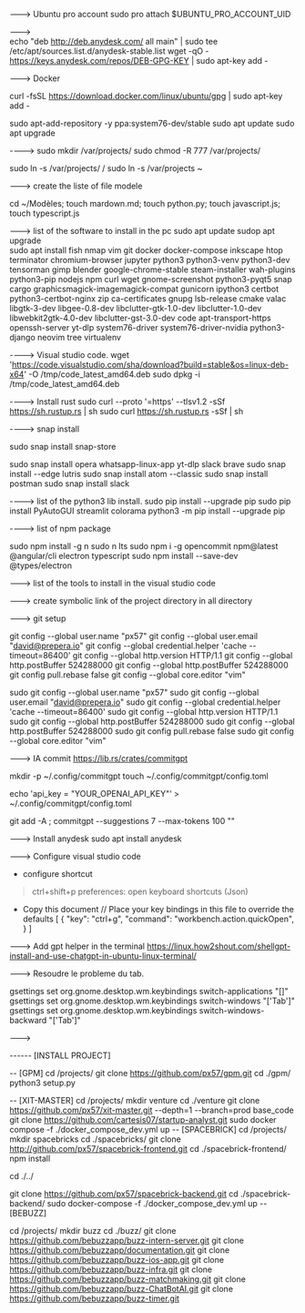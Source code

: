 
---> Ubuntu pro account
sudo pro attach $UBUNTU_PRO_ACCOUNT_UID

--->  
echo "deb http://deb.anydesk.com/ all main" | sudo tee /etc/apt/sources.list.d/anydesk-stable.list
wget -qO - https://keys.anydesk.com/repos/DEB-GPG-KEY | sudo apt-key add -


---> Docker 

curl -fsSL https://download.docker.com/linux/ubuntu/gpg | sudo apt-key add -

sudo apt-add-repository -y ppa:system76-dev/stable
sudo apt update 
sudo apt upgrade 

----> 
sudo mkdir /var/projects/
sudo chmod -R 777 /var/projects/

sudo ln -s /var/projects/ /
sudo ln -s /var/projects ~

---> create the liste of file modele
 
cd ~/Modèles; touch mardown.md; touch python.py; touch javascript.js; touch typescript.js

---> list of the software to install in the pc
sudo apt update 
sudop apt upgrade  
sudo apt install fish nmap vim git docker docker-compose inkscape htop terminator chromium-browser jupyter python3 python3-venv python3-dev tensorman gimp blender google-chrome-stable steam-installer wah-plugins python3-pip nodejs npm curl wget gnome-screenshot python3-pyqt5 snap cargo graphicsmagick-imagemagick-compat gunicorn ipython3 certbot python3-certbot-nginx zip ca-certificates gnupg lsb-release cmake valac libgtk-3-dev libgee-0.8-dev libclutter-gtk-1.0-dev libclutter-1.0-dev libwebkit2gtk-4.0-dev libclutter-gst-3.0-dev code apt-transport-https openssh-server yt-dlp system76-driver system76-driver-nvidia python3-django neovim tree virtualenv


----> Visual studio code.
wget 'https://code.visualstudio.com/sha/download?build=stable&os=linux-deb-x64' -O /tmp/code_latest_amd64.deb
sudo dpkg -i /tmp/code_latest_amd64.deb

----> Install rust
sudo curl --proto '=https' --tlsv1.2 -sSf https://sh.rustup.rs | sh
sudo curl https://sh.rustup.rs -sSf | sh

----> snap install 

sudo snap install snap-store

sudo snap install opera whatsapp-linux-app yt-dlp slack brave
sudo snap install --edge lutris 
sudo snap install atom --classic
sudo snap install postman
sudo snap install slack


----> list of the python3 lib install.
sudo pip install --upgrade pip
sudo pip install PyAutoGUI streamlit colorama
python3 -m pip install --upgrade pip

----> list of npm package

sudo npm install -g n
sudo n lts
sudo npm i -g opencommit npm@latest @angular/cli electron typescript
sudo npm install --save-dev @types/electron


---> list of the tools to install in the visual studio code 

---> create symbolic link of the project directory in all directory 
 

---> git setup 

git config --global user.name "px57"
git config --global user.email "david@prepera.io"
git config --global credential.helper 'cache --timeout=86400'
git config --global http.version HTTP/1.1
git config --global http.postBuffer 524288000
git config --global http.postBuffer 524288000
git config pull.rebase false
git config --global core.editor "vim"

sudo git config --global user.name "px57"
sudo git config --global user.email "david@prepera.io"
sudo git config --global credential.helper 'cache --timeout=86400'
sudo git config --global http.version HTTP/1.1
sudo git config --global http.postBuffer 524288000
sudo git config --global http.postBuffer 524288000
sudo git config pull.rebase false
sudo git config --global core.editor "vim"


---> IA commit
https://lib.rs/crates/commitgpt

mkdir -p ~/.config/commitgpt
touch ~/.config/commitgpt/config.toml

echo 'api_key = "YOUR_OPENAI_API_KEY"' > ~/.config/commitgpt/config.toml

git add -A ; commitgpt --suggestions 7 --max-tokens 100 ""

---> Install anydesk
sudo apt install anydesk

---> Configure visual studio code

- configure shortcut 
> ctrl+shift+p
> preferences: open keyboard shortcuts (Json)
- Copy this document
// Place your key bindings in this file to override the defaults
[
    { "key": "ctrl+g", "command": "workbench.action.quickOpen", }
]


---> Add gpt helper in the terminal 
https://linux.how2shout.com/shellgpt-install-and-use-chatgpt-in-ubuntu-linux-terminal/

---> Resoudre le probleme du tab. 

gsettings set org.gnome.desktop.wm.keybindings switch-applications "[]"
gsettings set org.gnome.desktop.wm.keybindings switch-windows "['<Alt>Tab']"
gsettings set org.gnome.desktop.wm.keybindings switch-windows-backward "['<Shift><Alt>Tab']"

---> 

------ [INSTALL PROJECT]

-- [GPM]
cd /projects/
git clone https://github.com/px57/gpm.git
cd ./gpm/
python3 setup.py

-- [XIT-MASTER]
cd /projects/
mkdir venture
cd ./venture
git clone https://github.com/px57/xit-master.git --depth=1 --branch=prod base_code
git clone https://github.com/cartesis07/startup-analyst.git
sudo docker compose  -f ./docker_compose_dev.yml up
-- [SPACEBRICK]
cd /projects/
mkdir spacebricks
cd ./spacebricks/
git clone http://github.com/px57/spacebrick-frontend.git
cd ./spacebrick-frontend/
npm install 

cd ./../

git clone https://github.com/px57/spacebrick-backend.git 
cd ./spacebrick-backend/
sudo docker-compose  -f ./docker_compose_dev.yml up
-- [BEBUZZ]

cd /projects/
mkdir buzz
cd ./buzz/
git clone https://github.com/bebuzzapp/buzz-intern-server.git
git clone https://github.com/bebuzzapp/documentation.git
git clone https://github.com/bebuzzapp/buzz-ios-app.git
git clone https://github.com/bebuzzapp/buzz-infra.git
git clone https://github.com/bebuzzapp/buzz-matchmaking.git 
git clone https://github.com/bebuzzapp/buzz-ChatBotAI.git
git clone https://github.com/bebuzzapp/buzz-timer.git

